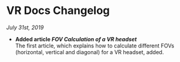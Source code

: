 # VR Docs Changelog

*July 31st, 2019*

* **Added article _FOV Calculation of a VR headset_**  
The first article, which explains how to calculate different FOVs (horizontal, vertical and diagonal) for a VR headset, added.